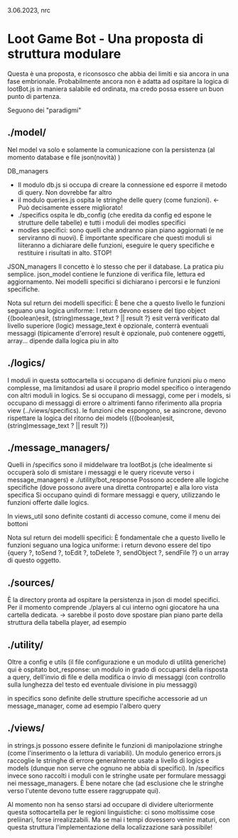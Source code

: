 3.06.2023, nrc


# Loot Game Bot - Una proposta di struttura modulare

Questa è una proposta, e riconsosco che abbia dei limiti e sia ancora in una fase embrionale.
Probabilmente ancora non è adatta ad ospitare la logica di lootBot.js in maniera salabile ed ordinata, ma credo possa essere un buon punto di partenza.

Seguono dei "paradigmi"

## ./model/
Nel model va solo e solamente la comunicazione con la persistenza (al momento database e file json(novità) )

DB_managers
- Il modulo db.js si occupa di creare la connessione ed esporre il metodo di query. Non dovrebbe far altro
- il modulo queries.js ospita le stringhe delle query (come funzioni). <- Può decisamente essere migliorato!
- ./specifics ospita le db_config (che eredita da config ed espone le strutture delle tabelle) e tutti i moduli dei modles specifici 
- modles specifici: sono quelli che andranno pian piano aggiornati (e ne serviranno di nuovi). È importante specificare che questi moduli si liiteranno a dichiarare delle funzioni, eseguire le query specifiche e restituire i risultati in alto. STOP!

JSON_managers
Il concetto è lo stesso che per il database. La pratica piu semplice.
json_model contiene le funzione di verifica file, lettura ed aggiornamento. 
Nei modelli specifici si dichiarano i percorsi e le funzioni specifiche.

Nota sul return dei modelli specifici:
È bene che a questo livello le funzioni seguano una logica uniforme:
I return devono essere del tipo object {(boolean)esit, (string)message_text ? || result ?}
esit verrà verificato dal livello superiore (logic)
message_text è opzionale, conterrà eventuali messaggi (tipicamente d'errore)
result è opzionale, può contenere oggetti, array... dipende dalla logica piu in alto

## ./logics/
I moduli in questa sottocartella si occupano di definire funzioni piu o meno complesse, ma limitandosi ad usare il proprio model specifico o interagendo con altri moduli in logics. 
Se si occupano di messaggi, come per i models, si occupano di messaggi di errore o altrimenti fanno riferimento alla propria view (../views/specifics). 
le funzioni che espongono, se asincrone, devono rispettare la logica del ritorno dei models ({(boolean)esit, (string)message_text ? || result ?})

## ./message_managers/
Quelli in /specifics sono il middelware tra lootBot.js (che idealmente si occuperà solo di smistare i messaggi e le query ricevute verso i message_managers) e ./utility/bot_response
Possono accedere alle logiche specifiche (dove possono avere una diretta controparte) e alla loro vista specifica
Si occupano quindi di formare messaggi e query, utilizzando le funzioni offerte dalle logics.

In views_util sono definite costanti di accesso comune, come il menu dei bottoni 

Nota sul return dei modelli specifici:
È fondamentale che a questo livello le funzioni seguano una logica uniforme:
i return devono essere del tipo {query ?, toSend ?, toEdit ?, toDelete ?, sendObject ?, sendFile ?} o un array di questo oggetto.


## ./sources/
È la directory pronta ad ospitare la persistenza in json di model specifici.
Per il momento comprende ./players al cui interno ogni giocatore ha una cartella dedicata. -> sarebbe il posto dove spostare pian piano parte della struttura della tabella player, ad esempio

## ./utility/
Oltre a config e utils (il file configurazione e un modulo di utilità generiche) qui è ospitato bot_response: un modulo in grado di occuparsi della risposta a query, dell'invio di file e della modifica o invio di messaggi (con controllo sulla lunghezza del testo ed eventuale divisione in piu messaggi)

in specifics sono definite delle strutture specifiche accessorie ad un message_manager, come ad esempio l'albero query

## ./views/
in strings.js possono essere definite le funzioni di manipolazione stringhe (come l'inserimento o la lettura di variabili).
Un modulo generico errors.js raccoglie le stringhe di errore generalmente usate a livello di logics e models (dunque non serve che ognuno ne abbia di specifici). 
In /specifics invece sono raccolti i moduli con le stringhe usate per formulare messaggi nei message_managers.
È bene notare che (ad esclusione che le stringhe verso l'utente devono tutte essere raggruppate qui).

Al momento non ha senso starsi ad occupare di dividere ulteriormente questa sottocartella per le regioni linguistiche:
ci sono moltissime cose preliinari, forse irrealizzabili. Ma se mai i tempi dovessero venire maturi, con questa struttura l'implementazione della localizzazione sarà possibile!

